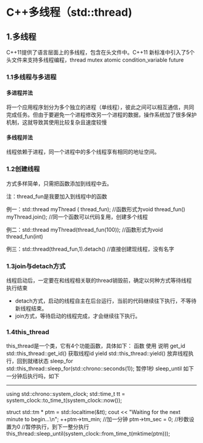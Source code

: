 # C++多线程（std::thread)



## 1.多线程

C++11提供了语言层面上的多线程，包含在头文件<thread>中。C++11 新标准中引入了5个头文件来支持多线程编程，thread  mutex  atomic   condition_variable  future

### 1.1多线程与多进程

#### 多进程并法

将一个应用程序划分为多个独立的进程（单线程），彼此之间可以相互通信，共同完成任务。但由于要避免一个进程修改另一个进程的数据，操作系统加了很多保护机制，这就导致其使用比较复杂且速度较慢

#### 多线程并法

线程依赖于进程，同一个进程中的多个线程享有相同的地址空间。

### 1.2创建线程

方式多样简单，只需把函数添加到线程中去。

注：thread_fun是我要加入到线程中的函数

例一：std::thread myThread ( thread_fun);                    //函数形式为void thread_fun()
            myThread.join();                                                     //同一个函数可以代码复用，创建多个线程

例二：std::thread myThread(thread_fun(100));            //函数形式为void thread_fun(int)

例三：std::thread(thread_fun,1).detach()                      //直接创建现线程，没有名字

### 1.3join与detach方式

线程启动后，一定要在和线程相关联的thread销毁前，确定以何种方式等待线程执行结束

- detach方式，启动的线程自主在后台运行，当前的代码继续往下执行，不等待新线程结束。
- join方式，等待启动的线程完成，才会继续往下执行。

### 1.4this_thread

this_thread是一个类，它有4个功能函数，具体如下：
函数	                    使用	                                                                                 说明
get_id	   std::this_thread::get_id() 	                                                     获取线程id
yield	     std::this_thread::yield()	                                               放弃线程执行，回到就绪状态
sleep_for	std::this_thread::sleep_for(std::chrono::seconds(1));	        暂停1秒
sleep_until           	如下	                                                                    一分钟后执行吗，如下

------------------------------------------------
using std::chrono::system_clock;
std::time_t tt = system_clock::to_time_t(system_clock::now());

struct std::tm * ptm = std::localtime(&tt);
cout << "Waiting for the next minute to begin...\n";
++ptm->tm_min; //加一分钟
ptm->tm_sec = 0; //秒数设置为0
//暂停执行，到下一整分执行
this_thread::sleep_until(system_clock::from_time_t(mktime(ptm)));





